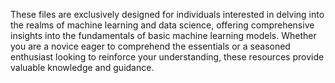 These files are exclusively designed for individuals interested in delving into the realms of machine learning and data science, offering comprehensive insights into the fundamentals of basic machine learning models. Whether you are a novice eager to comprehend the essentials or a seasoned enthusiast looking to reinforce your understanding, these resources provide valuable knowledge and guidance.

